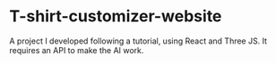 # T-shirt-customizer-website
A project I developed following a tutorial, using React and Three JS. It requires an API to make the AI work.
